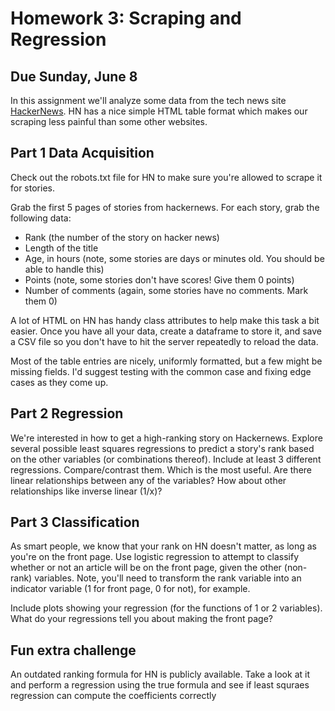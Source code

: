 # Homework 3: Scraping and Regression
## Due Sunday, June 8

In this assignment we'll analyze some data from the tech news site [HackerNews](https://news.ycombinator.com).  HN has a nice simple HTML table format which makes our scraping less painful than some other websites.

## Part 1 Data Acquisition

Check out the robots.txt file for HN to make sure you're allowed to scrape it for stories.

Grab the first 5 pages of stories from hackernews.  For each story, grab the following data: 

* Rank (the number of the story on hacker news)
* Length of the title
* Age, in hours (note, some stories are days or minutes old.  You should be able to handle this)
* Points (note, some stories don't have scores! Give them 0 points)
* Number of comments (again, some stories have no comments.  Mark them 0)

A lot of HTML on HN has handy class attributes to help make this task a bit easier.  Once you have all your data, create a dataframe to store it, and save a CSV file so you don't have to hit the server repeatedly to reload the data.

Most of the table entries are nicely, uniformly formatted, but a few might be missing fields.  I'd suggest testing with the common case and fixing edge cases as they come up.

## Part 2 Regression

We're interested in how to get a high-ranking story on Hackernews.  Explore several possible least squares regressions to predict a story's rank based on the other variables (or combinations thereof).  Include at least 3 different regressions.  Compare/contrast them.  Which is the most useful.  Are there linear relationships between any of the variables?  How about other relationships like inverse linear (1/x)?

## Part 3 Classification

As smart people, we know that your rank on HN doesn't matter, as long as you're on the front page.  Use logistic regression to attempt to classify whether or not an article will be on the front page, given the other (non-rank) variables.  Note, you'll need to transform the rank variable into an indicator variable (1 for front page, 0 for not), for example.  

Include plots showing your regression (for the functions of 1 or 2 variables).  What do your regressions tell you about making the front page?

## Fun extra challenge

An outdated ranking formula for HN is publicly available.  Take a look at it and perform a regression using the true formula and see if least squraes regression can compute the coefficients correctly
